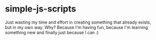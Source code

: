 # simple-js-scripts

Just wasting my time and effort in creating something that already exists, but in my own way. Why? Because I'm having fun, because I'm learning something new and finally just because I can :) 
